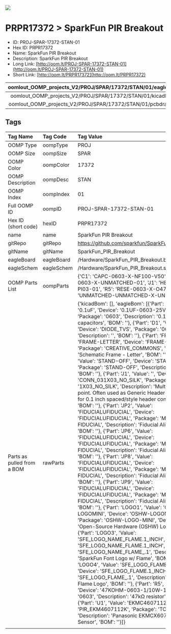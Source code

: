 


  
![][im]
# PRPR17372 > SparkFun PIR Breakout

- ID: PROJ-SPAR-17372-STAN-01
- Hex ID: PRPR17372
- Name: SparkFun PIR Breakout
- Description: SparkFun PIR Breakout
- Long Link: [http://oom.lt/PROJ-SPAR-17372-STAN-01](http://oom.lt/PROJ-SPAR-17372-STAN-01)
- Short Link: [http://oom.lt/PRPR17372](http://oom.lt/PRPR17372)
  

|oomlout_OOMP_projects_V2/PROJ/SPAR/17372/STAN/01/eagleImage.png|oomlout_OOMP_projects_V2/PROJ/SPAR/17372/STAN/01/eagleSchemImage.png|oomlout_OOMP_projects_V2/PROJ/SPAR/17372/STAN/01/kicadPcb3dFront.png|oomlout_OOMP_projects_V2/PROJ/SPAR/17372/STAN/01/kicadPcb3dBack.png|
| :---: | :---: | :---: | :---: |
|oomlout_OOMP_projects_V2/PROJ/SPAR/17372/STAN/01/kicadPcb3d.png|oomlout_OOMP_projects_V2/PROJ/SPAR/17372/STAN/01/bomBack.png|oomlout_OOMP_projects_V2/PROJ/SPAR/17372/STAN/01/bomFront.png|oomlout_OOMP_projects_V2/PROJ/SPAR/17372/STAN/01/pcbdraw.svg|
|oomlout_OOMP_projects_V2/PROJ/SPAR/17372/STAN/01/pcbdrawBack.svg||||

## Tags
  

|Tag Name|Tag Code|Tag Value|
| :--- | :--- | :--- |
|OOMP Type|oompType|PROJ|
|OOMP Size|oompSize|SPAR|
|OOMP Color|oompColor|17372|
|OOMP Description|oompDesc|STAN|
|OOMP Index|oompIndex|01|
|Full OOMP ID|oompID|PROJ-SPAR-17372-STAN-01|
|Hex ID (short code)|hexID|PRPR17372|
|name|name|SparkFun PIR Breakout|
|gitRepo|gitRepo|https://github.com/sparkfun/SparkFun_PIR_Breakout|
|gitName|gitName|SparkFun_PIR_Breakout|
|eagleBoard|eagleBoard|/Hardware/SparkFun_PIR_Breakout.brd|
|eagleSchem|eagleSchem|/Hardware/SparkFun_PIR_Breakout.sch|
|OOMP Parts List|oompParts|{'C1': 'CAPC-0603-X-NF100-V50', 'D1': 'DIOD-0603-X-UNMATCHED-01', 'J1': 'HEAD-I01-X-PI03-01', 'R5': 'RESE-0603-X-O473-01', 'U1': 'UNMATCHED-UNMATCHED-X-UNMATCHED-01'}|
|Parts as pulled from a BOM|rawParts|{'kicadBom': [], 'eagleBom': [{'Part': 'C1', 'Value': '0.1uF', 'Device': '0.1UF-0603-25V-(+80/-20%)', 'Package': '0603', 'Description': '0.1µF ceramic capacitors', 'BOM': ''}, {'Part': 'D1', 'Value': '24V', 'Device': 'DIODE_TVS', 'Package': '0603', 'Description': '', 'BOM': ''}, {'Part': 'FRAME1', 'Value': 'FRAME-LETTER', 'Device': 'FRAME-LETTER', 'Package': 'CREATIVE_COMMONS', 'Description': 'Schematic Frame - Letter', 'BOM': ''}, {'Part': 'H1', 'Value': 'STAND-OFF', 'Device': 'STAND-OFF', 'Package': 'STAND-OFF', 'Description': 'Stand Off', 'BOM': ''}, {'Part': 'J1', 'Value': '', 'Device': 'CONN_031X03_NO_SILK', 'Package': '1X03_NO_SILK', 'Description': 'Multi connection point. Often used as Generic Header-pin footprint for 0.1 inch spaced/style header connections', 'BOM': ''}, {'Part': 'JP2', 'Value': 'FIDUCIALUFIDUCIAL', 'Device': 'FIDUCIALUFIDUCIAL', 'Package': 'MICRO-FIDUCIAL', 'Description': 'Fiducial Alignment Points', 'BOM': ''}, {'Part': 'JP6', 'Value': 'FIDUCIALUFIDUCIAL', 'Device': 'FIDUCIALUFIDUCIAL', 'Package': 'MICRO-FIDUCIAL', 'Description': 'Fiducial Alignment Points', 'BOM': ''}, {'Part': 'JP8', 'Value': 'FIDUCIALUFIDUCIAL', 'Device': 'FIDUCIALUFIDUCIAL', 'Package': 'MICRO-FIDUCIAL', 'Description': 'Fiducial Alignment Points', 'BOM': ''}, {'Part': 'JP9', 'Value': 'FIDUCIALUFIDUCIAL', 'Device': 'FIDUCIALUFIDUCIAL', 'Package': 'MICRO-FIDUCIAL', 'Description': 'Fiducial Alignment Points', 'BOM': ''}, {'Part': 'LOGO1', 'Value': 'OSHW-LOGOMINI', 'Device': 'OSHW-LOGOMINI', 'Package': 'OSHW-LOGO-MINI', 'Description': 'Open-Source Hardware (OSHW) Logo', 'BOM': ''}, {'Part': 'LOGO3', 'Value': 'SFE_LOGO_NAME_FLAME.1_INCH', 'Device': 'SFE_LOGO_NAME_FLAME.1_INCH', 'Package': 'SFE_LOGO_NAME_FLAME_.1', 'Description': 'SparkFun Font Logo w/ Flame', 'BOM': ''}, {'Part': 'LOGO4', 'Value': 'SFE_LOGO_FLAME.1_INCH', 'Device': 'SFE_LOGO_FLAME.1_INCH', 'Package': 'SFE_LOGO_FLAME_.1', 'Description': 'SparkFun Flame Logo', 'BOM': ''}, {'Part': 'R5', 'Value': '47k', 'Device': '47KOHM-0603-1/10W-1%', 'Package': '0603', 'Description': '47kΩ resistor', 'BOM': ''}, {'Part': 'U1', 'Value': 'EKMC4607112k', 'Device': 'PIR_EKM4607112K', 'Package': 'TO-3', 'Description': 'Panasonic EKMCX607112 PIR Sensor', 'BOM': ''}]}|
||||



[im]: PROJ/SPAR/17372/STAN/01/kicadPcb3d_450.png
